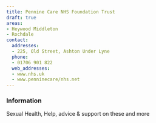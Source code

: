 ```yaml
---
title: Pennine Care NHS Foundation Trust
draft: true
areas:
- Heywood Middleton
- Rochdale
contact:
  addresses:
  - 225, Old Street, Ashton Under Lyne
  phone:
  - 01706 901 822
  web_addresses:
  - www.nhs.uk
  - www.penninecare/nhs.net
---
```


### Information
Sexual Health, Help, advice & support on these and more

